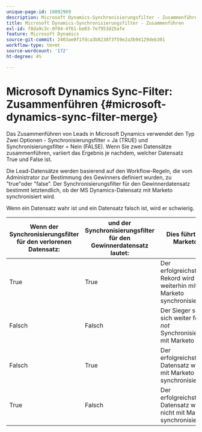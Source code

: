 ```yaml
---
unique-page-id: 10092969
description: Microsoft Dynamics-Synchronisierungsfilter - Zusammenführen - Marketo-Dokumente - Produktdokumentation
title: Microsoft Dynamics-Synchronisierungsfilter - Zusammenführen
exl-id: f8da9c3c-0f04-4f61-be03-7e7953d25afe
feature: Microsoft Dynamics
source-git-commit: 2403ae0f1fdca3b8238f3f59e2a3b94129deb301
workflow-type: tm+mt
source-wordcount: '172'
ht-degree: 4%

---
```


# Microsoft Dynamics Sync-Filter: Zusammenführen {#microsoft-dynamics-sync-filter-merge}

Das Zusammenführen von Leads in Microsoft Dynamics verwendet den Typ Zwei Optionen - Synchronisierungsfilter = Ja (TRUE) und Synchronisierungsfilter = Nein (FALSE). Wenn Sie zwei Datensätze zusammenführen, variiert das Ergebnis je nachdem, welcher Datensatz True und False ist.

Die Lead-Datensätze werden basierend auf den Workflow-Regeln, die vom Administrator zur Bestimmung des Gewinners definiert wurden, zu &quot;true&quot;oder &quot;false&quot;. Der Synchronisierungsfilter für den Gewinnerdatensatz bestimmt letztendlich, ob der MS Dynamics-Datensatz mit Marketo synchronisiert wird.

Wenn ein Datensatz wahr ist und ein Datensatz falsch ist, wird er schwierig.

| Wenn der Synchronisierungsfilter für den verlorenen Datensatz: | und der Synchronisierungsfilter für den Gewinnerdatensatz lautet: | Dies führt zu Marketo |
|---|---|---|
| True | True | Der erfolgreichste Rekord wird weiterhin mit Marketo synchronisiert |
| Falsch | Falsch | Der Sieger setzt sich weiter fort _not_ Synchronisierung mit Marketo |
| Falsch | True | Der erfolgreichste Datensatz wird mit Marketo synchronisiert. |
| True | Falsch | Der erfolgreichste Datensatz wird nicht mit Marketo synchronisiert. |
